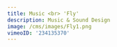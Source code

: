 ```yaml
---
title: Music <br> 'Fly'
description: Music & Sound Design
image: /cms/images/Fly1.png
vimeoID: '234135370'
---
```





